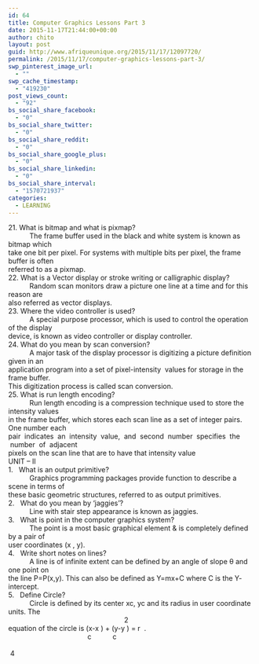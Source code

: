 ```yaml
---
id: 64
title: Computer Graphics Lessons Part 3
date: 2015-11-17T21:44:00+00:00
author: chito
layout: post
guid: http://www.afriqueunique.org/2015/11/17/12097720/
permalink: /2015/11/17/computer-graphics-lessons-part-3/
swp_pinterest_image_url:
  - ""
swp_cache_timestamp:
  - "419230"
post_views_count:
  - "92"
bs_social_share_facebook:
  - "0"
bs_social_share_twitter:
  - "0"
bs_social_share_reddit:
  - "0"
bs_social_share_google_plus:
  - "0"
bs_social_share_linkedin:
  - "0"
bs_social_share_interval:
  - "1570721937"
categories:
  - LEARNING
---
```

<div>
  21. What is bitmap and what is pixmap?
</div>

<div>
</div>

<div>
             The frame buffer used in the black and white system is known as bitmap which
</div>

<div>
  take one bit per pixel. For systems with multiple bits per pixel, the frame buffer is often
</div>

<div>
  referred to as a pixmap.
</div>

<div>
</div>

<div>
  22. What is a Vector display or stroke writing or calligraphic display?
</div>

<div>
</div>

<div>
             Random scan monitors draw a picture one line at a time and for this reason are
</div>

<div>
  also referred as vector displays.
</div>

<div>
</div>

<div>
  23. Where the video controller is used?
</div>

<div>
</div>

<div>
             A special purpose processor, which is used to control the operation of the display
</div>

<div>
  device, is known as video controller or display controller.
</div>

<div>
</div>

<div>
  24. What do you mean by scan conversion?
</div>

<div>
</div>

<div>
             A major task of the display processor is digitizing a picture definition given in an
</div>

<div>
  application program into a set of pixel-intensity  values for storage in the frame buffer.
</div>

<div>
  This digitization process is called scan conversion.
</div>

<div>
</div>

<div>
  25. What is run length encoding?
</div>

<div>
</div>

<div>
             Run length encoding is a compression technique used to store the intensity values
</div>

<div>
  in the frame buffer, which stores each scan line as a set of integer pairs. One number each
</div>

<div>
  pair  indicates  an  intensity  value,  and  second  number  specifies  the  number  of  adjacent
</div>

<div>
  pixels on the scan line that are to have that intensity value
</div>

<div>
</div>

<div>
  UNIT – II
</div>

<div>
</div>

<div>
  1.   What is an output primitive?
</div>

<div>
             Graphics programming packages provide function to describe a scene in terms of
</div>

<div>
  these basic geometric structures, referred to as output primitives.
</div>

<div>
</div>

<div>
  2.   What do you mean by ‘jaggies’?
</div>

<div>
             Line with stair step appearance is known as jaggies.
</div>

<div>
</div>

<div>
  3.   What is point in the computer graphics system?
</div>

<div>
             The point is a most basic graphical element & is completely defined by a pair of
</div>

<div>
  user coordinates (x , y).
</div>

<div>
</div>

<div>
  4.   Write short notes on lines?
</div>

<div>
             A line is of infinite extent can be defined by an angle of slope θ and one point on
</div>

<div>
  the line P=P(x,y). This can also be defined as Y=mx+C where C is the Y- intercept.
</div>

<div>
</div>

<div>
  5.   Define Circle?
</div>

<div>
             Circle is defined by its center xc, yc and its radius in user coordinate units. The
</div>

<div>
                                                              2
</div>

<div>
  equation of the circle is (x-x ) + (y-y ) = r  .
</div>

<div>
                                           c           c
</div>

<div>
</div>

<div>
</div>

<div>
</div>

<div>
                                                                                                                                 4
</div>

<div>
</div>